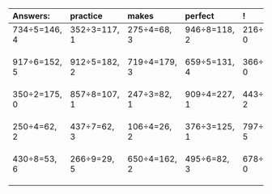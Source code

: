 | Answers: | practice | makes | perfect | ! |
| :--- | :--- | :--- | :--- | :--- |
| 734÷5=146, 4 | 352÷3=117, 1 | 275÷4=68, 3 | 946÷8=118, 2 | 216÷4=54, 0 | 
|   |   |   |   |   | 
|   |   |   |   |   | 
|   |   |   |   |   | 
| 917÷6=152, 5 | 912÷5=182, 2 | 719÷4=179, 3 | 659÷5=131, 4 | 366÷2=183, 0 | 
|   |   |   |   |   | 
|   |   |   |   |   | 
|   |   |   |   |   | 
| 350÷2=175, 0 | 857÷8=107, 1 | 247÷3=82, 1 | 909÷4=227, 1 | 443÷9=49, 2 | 
|   |   |   |   |   | 
|   |   |   |   |   | 
|   |   |   |   |   | 
| 250÷4=62, 2 | 437÷7=62, 3 | 106÷4=26, 2 | 376÷3=125, 1 | 797÷9=88, 5 | 
|   |   |   |   |   | 
|   |   |   |   |   | 
|   |   |   |   |   | 
| 430÷8=53, 6 | 266÷9=29, 5 | 650÷4=162, 2 | 495÷6=82, 3 | 678÷2=339, 0 | 
|   |   |   |   |   | 
|   |   |   |   |   | 
|   |   |   |   |   | 
